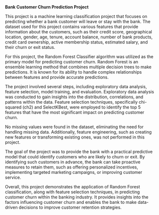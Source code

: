 **Bank Customer Churn Prediction Project**

This project is a machine learning classification project that focuses on predicting whether a bank customer will leave or stay with the bank. The dataset used for this project contains various features that provide information about the customers, such as their credit score, geographical location, gender, age, tenure, account balance, number of bank products, credit card ownership, active membership status, estimated salary, and their churn or exit status.

For this project, the Random Forest Classifier algorithm was utilized as the primary model for predicting customer churn. Random Forest is an ensemble learning method that combines multiple decision trees to make predictions. It is known for its ability to handle complex relationships between features and provide accurate predictions.

The project involved several steps, including exploratory data analysis, feature selection, model training, and evaluation. Exploratory data analysis was conducted to gain insights into the distribution, correlations, and patterns within the data. Feature selection techniques, specifically chi-squared (ch2) and SelectKBest, were employed to identify the top 5 features that have the most significant impact on predicting customer churn.

No missing values were found in the dataset, eliminating the need for handling missing data. Additionally, feature engineering, such as creating new features or transforming existing ones, was not performed in this project.

The goal of the project was to provide the bank with a practical predictive model that could identify customers who are likely to churn or exit. By identifying such customers in advance, the bank can take proactive measures to retain them, such as offering personalized incentives, implementing targeted marketing campaigns, or improving customer service.

Overall, this project demonstrates the application of Random Forest classification, along with feature selection techniques, in predicting customer churn within the banking industry. It provides insights into the factors influencing customer churn and enables the bank to make data-driven decisions to improve customer retention strategies.
